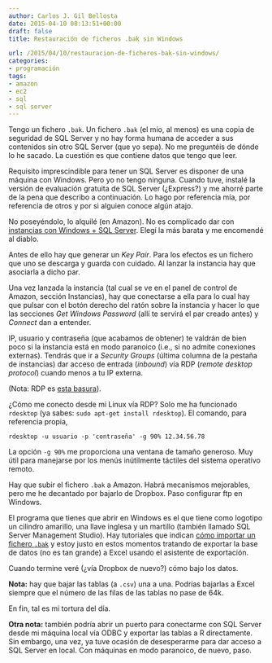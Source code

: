```yaml
---
author: Carlos J. Gil Bellosta
date: 2015-04-10 08:13:51+00:00
draft: false
title: Restauración de ficheros .bak sin Windows

url: /2015/04/10/restauracion-de-ficheros-bak-sin-windows/
categories:
- programación
tags:
- amazon
- ec2
- sql
- sql server
---
```


Tengo un fichero `.bak`. Un fichero `.bak` (el mío, al menos) es una copia de seguridad de SQL Server y no hay forma humana de acceder a sus contenidos sin otro SQL Server (que yo sepa). No me preguntéis de dónde lo he sacado. La cuestión es que contiene datos que tengo que leer.

Requisito imprescindible para tener un SQL Server es disponer de una máquina con Windows. Pero yo no tengo ninguna. Cuando tuve, instalé la versión de evaluación gratuita de SQL Server (¿Express?) y me ahorré parte de la pena que describo a continuación. Lo hago por referencia mía, por referencia de otros y por si alguien conoce algún atajo.

No poseyéndolo, lo alquilé (en Amazon). No es complicado dar con [instancias con Windows + SQL Server](http://aws.amazon.com/es/windows/products/sql/). Elegí la más barata y me encomendé al diablo.

Antes de ello hay que generar un _Key Pair_. Para los efectos es un fichero que uno se descarga y guarda con cuidado. Al lanzar la instancia hay que asociarla a dicho par.

Una vez lanzada la instancia (tal cual se ve en el panel de control de Amazon, sección Instancias), hay que conectarse a ella para lo cual hay que pulsar con el botón derecho del ratón sobre la instancia y hacer lo que las secciones _Get Windows Password_ (allí te servirá el par creado antes) y _Connect_ dan a entender.

IP, usuario y contraseña (que acabamos de obtener) te valdrán de bien poco si la instancia está en modo paranoico (i.e., si no admite conexiones externas). Tendrás que ir a _Security Groups_ (última columna de la pestaña de instancias) dar acceso de entrada (_inbound_) vía RDP (_remote desktop protocol_) cuando menos a tu IP externa.

(Nota: RDP es [esta basura](http://en.wikipedia.org/wiki/Remote_Desktop_Protocol)).

¿Cómo me conecto desde mi Linux vía RDP? Solo me ha funcionado `rdesktop` (ya sabes: `sudo apt-get install rdesktop`). El comando, para referencia propia,

`rdesktop -u usuario -p 'contraseña' -g 90% 12.34.56.78`

La opción `-g 90%` me proporciona una ventana de tamaño generoso. Muy útil para manejarse por los menús inútilmente táctiles del sistema operativo remoto.

Hay que subir el fichero `.bak` a Amazon. Habrá mecanismos mejorables, pero me he decantado por bajarlo de Dropbox. Paso configurar ftp en Windows.

El programa que tienes que abrir en Windows es el que tiene como logotipo un cilindro amarillo, una llave inglesa y un martillo (también llamado SQL Server Management Studio). Hay tutoriales que indican [cómo importar un fichero `.bak`](https://msdn.microsoft.com/en-us/library/ms177429(SQL.90).aspx) y estoy justo en estos momentos tratando de exportar la base de datos (no es tan grande) a Excel usando el asistente de exportación.

Cuando termine veré (¿vía Dropbox de nuevo?) cómo bajo los datos.

**Nota:** hay que bajar las tablas (a `.csv`) una a una. Podrías bajarlas a Excel siempre que el número de las filas de las tablas no pase de 64k.

En fin, tal es mi tortura del día.

**Otra nota:** también podría abrir un puerto para conectarme con SQL Server desde mi máquina local vía ODBC y exportar las tablas a R directamente. Sin embargo, una vez, ya tuve ocasión de desesperarme para dar acceso a SQL Server en local. Con máquinas en modo paranoico, de nuevo, paso.
